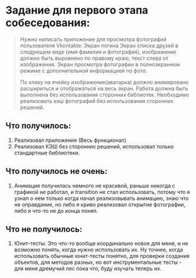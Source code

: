 # Задание для первого этапа собеседования:
> Нужно написать приложение для просмотра фотографий пользователя Vkontakte:
> Экран логина
> Экран списка друзей в следующем виде (имя фамилия и фотография), изображение должно быть выровнено по правому краю, текст слева от изображения.
> Экран просмотра фотографии в полноэкранном режиме с дополнительной информацией по фото.
> 
> По клику на ячейку изображение(аватарка) должно анимировано расшириться и отображаться на весь экран.
> Работа должна быть выполнена без использования сторонних библиотек.
> Необходимо реализовать кэш фотографий без использования сторонних решений.

## Что получилось:
1. Реализовал приложение (Весь функционал)
2. Реализовал КЭШ без сторонних решений, использовал только стандартные библиотеки.

## Что получилось не очень: 
1. Анимация получилась немного не красивой, раньше никогда с графикой не работал, и transition не стал использовать, 
потому что я узнал о нем только когда начал реализовывать анимацию, знаю что не оправдание, но либо я криво реализовал открытие фотографии, либо я что-то не до конца понял. 

## Что не получилось:
1. Юнит-тесты. Это что-то вообще координально новое для меня, и не возможно понять, когда нужно использовать их.
Ну точнее, когда использовать обычные юнит-тесты понятно, для проверки создания объектов, для методов разных, 
но вот инструментальные тесты - для меня дремучий лес пока что, буду изучать теперь их.